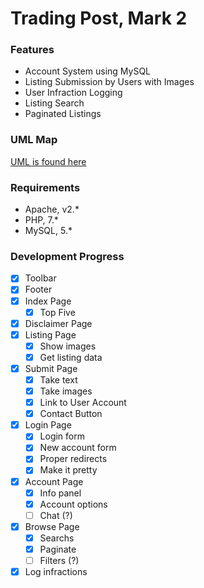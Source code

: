 # Trading Post, Mark 2
### Features
* Account System using MySQL
* Listing Submission by Users with Images
* User Infraction Logging
* Listing Search
* Paginated Listings

### UML Map
[UML is found here](https://www.draw.io/?lightbox=1&highlight=0000ff&edit=_blank&layers=1&nav=1&title=SiteStructure.xml#Uhttps%3A%2F%2Fraw.githubusercontent.com%2Fmaximombro%2FTrading-Post-Mark-2%2Fmaster%2FSiteStructure.xml)

### Requirements
* Apache, v2.*
* PHP, 7.*
* MySQL, 5.*

### Development Progress
- [x] Toolbar
- [x] Footer
- [x] Index Page
    - [x] Top Five
- [x] Disclaimer Page
- [x] Listing Page
    - [x] Show images
    - [x] Get listing data
- [x] Submit Page
    - [x] Take text
    - [x] Take images
    - [x] Link to User Account
    - [x] Contact Button
- [x] Login Page
    - [x] Login form
    - [x] New account form
    - [x] Proper redirects
    - [x] Make it pretty
- [x] Account Page
    - [x] Info panel
    - [x] Account options
    - [ ] Chat (?)
- [x] Browse Page
    - [x] Searchs
    - [x] Paginate
    - [ ] Filters (?)
- [x] Log infractions
